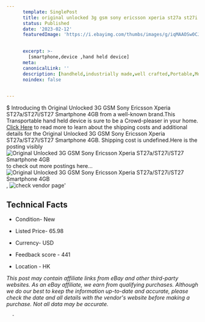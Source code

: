 ```yaml
---
      template: SinglePost
      title: original unlocked 3g gsm sony ericsson xperia st27a st27i st27 smartphone 4gb
      status: Published
      date: '2023-02-12'
      featuredImage: 'https://i.ebayimg.com/thumbs/images/g/iqMAAOSw0CJgaHd0/s-l225.jpg'
       

      excerpt: >-
        [smartphone,device ,hand held device]
      meta:
      canonicalLink: ''
      description: [handheld,industrially made,well crafted,Portable,Mobile,Compact,Convenient,Lightweight,Maneuverable,Man-portable,Miniature,Carriable,Hand-held,Light,Holdable,Transportable,Mobile device,Pocket-sized,On-the-go,Wireless,Cordless,Compact size,Convenient size, smartphone,device ,hand held device]
      noindex: false
      

---
```

$
      Introducing th Original Unlocked 3G GSM Sony Ericsson Xperia ST27a/ST27i/ST27 Smartphone 4GB from a well-known brand.This Transportable hand held device is sure to be a Crowd-pleaser in your home. [Click Here](https://www.ebay.com/itm/303945632441?hash=item46c4924ab9%3Ag%3AiqMAAOSw0CJgaHd0&mkevt=1&mkcid=1&mkrid=711-53200-19255-0&campid=%253CePNCampaignId%253E&customid=%253CreferenceId%253E&toolid=10049) to read more to learn about the shipping costs and additional details for the Original Unlocked 3G GSM Sony Ericsson Xperia ST27a/ST27i/ST27 Smartphone 4GB. Shipping cost is undefined.Here is the posting visibly ![Original Unlocked 3G GSM Sony Ericsson Xperia ST27a/ST27i/ST27 Smartphone 4GB](https://i.ebayimg.com/thumbs/images/g/iqMAAOSw0CJgaHd0/s-l225.jpg) to check out more postings here... ![Original Unlocked 3G GSM Sony Ericsson Xperia ST27a/ST27i/ST27 Smartphone 4GB](https://i.ebayimg.com/images/g/iqMAAOSw0CJgaHd0/s-l960.jpg), ![check vendor page](https://origin-galleryplus.ebayimg.com/ws/web/303945632441_2_0_1/225x225.jpg)'

      

 ## Technical Facts 



     
      

 - Condition- New 


      

 - Listed Price- 65.98 


      

 - Currency- USD 


      

 - Feedback score - 441 


      

 - Location - HK 


      
      

 *_This post may contain affiliate links from eBay and other third-party websites. As an eBay affiliate, we earn from qualifying purchases. Although we do our best to keep the information up-to-date and accurate, please check the date and all details with the vendor's website before making a purchase. Not all data may be accurate._*




      -

